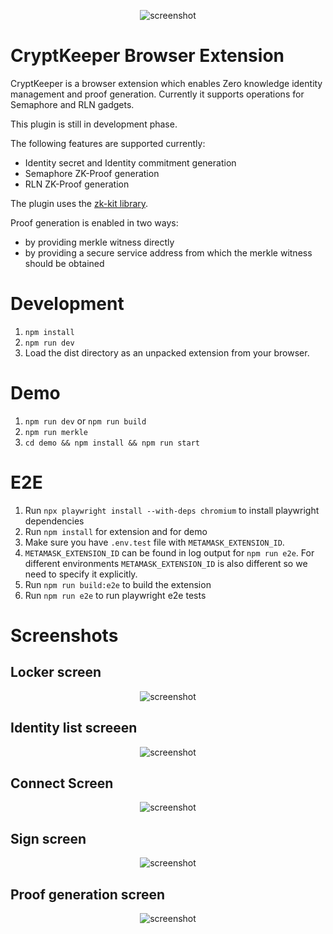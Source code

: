 <p align='center'>
    <img src='./src/static/icons/logo.png' alt='screenshot' />
</p>

# CryptKeeper Browser Extension

CryptKeeper is a browser extension which enables Zero knowledge identity management and proof generation.
Currently it supports operations for Semaphore and RLN gadgets.

This plugin is still in development phase.

The following features are supported currently:

- Identity secret and Identity commitment generation
- Semaphore ZK-Proof generation
- RLN ZK-Proof generation

The plugin uses the [zk-kit library](https://github.com/appliedzkp/zk-kit).

Proof generation is enabled in two ways:

- by providing merkle witness directly
- by providing a secure service address from which the merkle witness should be obtained

# Development

1. `npm install`
2. `npm run dev`
3. Load the dist directory as an unpacked extension from your browser.

# Demo

1. `npm run dev` or `npm run build`
2. `npm run merkle`
3. `cd demo && npm install && npm run start`

# E2E

1. Run `npx playwright install --with-deps chromium` to install playwright dependencies
2. Run `npm install` for extension and for demo
3. Make sure you have `.env.test` file with `METAMASK_EXTENSION_ID`.
4. `METAMASK_EXTENSION_ID` can be found in log output for `npm run e2e`. For different environments `METAMASK_EXTENSION_ID` is also different so we need to specify it explicitly.
5. Run `npm run build:e2e` to build the extension
6. Run `npm run e2e` to run playwright e2e tests

# Screenshots

## Locker screen
<p align='center'>
    <img src='./src/static/screenshots/1.png' alt='screenshot' />
</p>

## Identity list screeen
<p align='center'>
    <img src='./src/static/screenshots/2.png' alt='screenshot' />
</p>

## Connect Screen
<p align='center'>
    <img src='./src/static/screenshots/3.png' alt='screenshot' />
</p>

## Sign screen
<p align='center'>
    <img src='./src/static/screenshots/4.png' alt='screenshot' />
</p>

## Proof generation screen
<p align='center'>
    <img src='./src/static/screenshots/5.png' alt='screenshot' />
</p>
